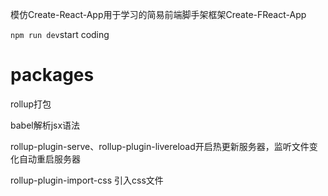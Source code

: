 模仿Create-React-App用于学习的简易前端脚手架框架Create-FReact-App

`npm run dev`start coding

# packages

rollup打包

babel解析jsx语法

rollup-plugin-serve、rollup-plugin-livereload开启热更新服务器，监听文件变化自动重启服务器

rollup-plugin-import-css 引入css文件

